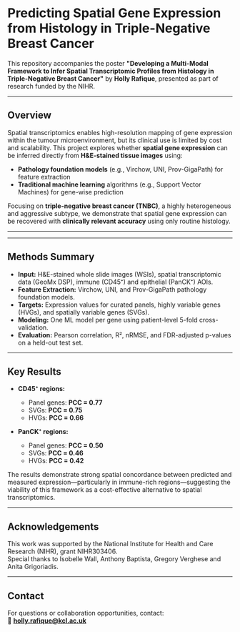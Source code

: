 # Predicting Spatial Gene Expression from Histology in Triple-Negative Breast Cancer

This repository accompanies the poster **"Developing a Multi-Modal Framework to Infer Spatial Transcriptomic Profiles from Histology in Triple-Negative Breast Cancer"** by **Holly Rafique**, presented as part of research funded by the NIHR.

---

## Overview

Spatial transcriptomics enables high-resolution mapping of gene expression within the tumour microenvironment, but its clinical use is limited by cost and scalability. This project explores whether **spatial gene expression** can be inferred directly from **H&E-stained tissue images** using:

- **Pathology foundation models** (e.g., Virchow, UNI, Prov-GigaPath) for feature extraction
- **Traditional machine learning** algorithms (e.g., Support Vector Machines) for gene-wise prediction

Focusing on **triple-negative breast cancer (TNBC)**, a highly heterogeneous and aggressive subtype, we demonstrate that spatial gene expression can be recovered with **clinically relevant accuracy** using only routine histology.

---

---

## Methods Summary

- **Input:** H&E-stained whole slide images (WSIs), spatial transcriptomic data (GeoMx DSP), immune (CD45⁺) and epithelial (PanCK⁺) AOIs.
- **Feature Extraction:** Virchow, UNI, and Prov-GigaPath pathology foundation models.
- **Targets:** Expression values for curated panels, highly variable genes (HVGs), and spatially variable genes (SVGs).
- **Modeling:** One ML model per gene using patient-level 5-fold cross-validation.
- **Evaluation:** Pearson correlation, R², nRMSE, and FDR-adjusted p-values on a held-out test set.

---

## Key Results

- **CD45⁺ regions:**  
  - Panel genes: **PCC = 0.77**  
  - SVGs: **PCC = 0.75**  
  - HVGs: **PCC = 0.66**

- **PanCK⁺ regions:**  
  - Panel genes: **PCC = 0.50**  
  - SVGs: **PCC = 0.46**  
  - HVGs: **PCC = 0.42**

The results demonstrate strong spatial concordance between predicted and measured expression—particularly in immune-rich regions—suggesting the viability of this framework as a cost-effective alternative to spatial transcriptomics.

---


## Acknowledgements

This work was supported by the National Institute for Health and Care Research (NIHR), grant NIHR303406.  
Special thanks to Isobelle Wall, Anthony Baptista, Gregory Verghese and Anita Grigoriadis.

---

## Contact

For questions or collaboration opportunities, contact:  
📧 **holly.rafique@kcl.ac.uk**

